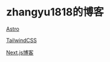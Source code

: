 # zhangyu1818的博客

[Astro](https://github.com/withastro/astro)

[TailwindCSS](https://github.com/tailwindlabs/tailwindcss)

[Next.js博客](https://github.com/zhangyu1818/blog/tree/nextjs)